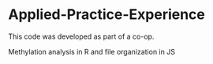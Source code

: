 # Applied-Practice-Experience
This code was developed as part of a co-op.

Methylation analysis in R and file organization in JS
